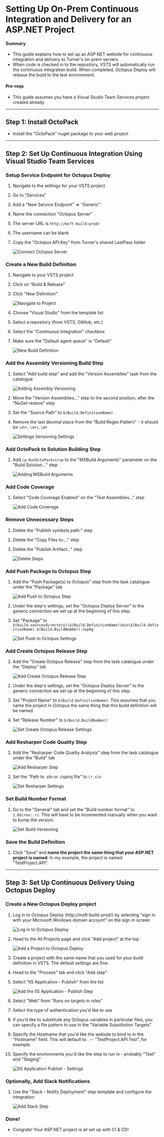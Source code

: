 # Setting Up On-Prem Continuous Integration and Delivery for an ASP.NET Project

#### Summary
* This guide explains how to set up an ASP.NET website for continuous integration and delivery to Turner's on-prem servers
* When code is checked in to the repository, VSTS will automatically run the continuous integration build. When completed, Octopus Deploy will release the build to the test environment.

#### Pre-reqs
* This guide assumes you have a Visual Studio Team Services project created already

---

## Step 1: Install OctoPack
* Install the "OctoPack" nuget package to your web project

---

## Step 2: Set Up Continuous Integration Using Visual Studio Team Services

### Setup Service Endpoint for Octopus Deploy
1. Navigate to the settings for your VSTS project
2. Go to "Services"
3. Add a "New Service Endpoint" => "Generic"
4. Name the connection "Octopus Server"
5. The server URL is `http://msft-build-prod/`
6. The username can be blank
7. Copy the "Octopus API Key" from Turner's shared LastPass folder

    ![Connect Octopus Server][octopus-connection]

### Create a New Build Definition
1. Navigate to your VSTS project
2. Click on "Build & Release"
3. Click "New Definition"

    ![Navigate to Project][navigate-to-project]
4. Choose "Visual Studio" from the template list
5. Select a repository (from VSTS, GitHub, etc.)
6. Select the "Continuous Integration" checkbox
7. Make sure the "Default agent queue" is "Default"

    ![New Build Definition][new-from-definition]

### Add the Assembly Versioning Build Step
1. Select "Add build step" and add the "Version Assemblies" task from the catalogue

    ![Adding Assembly Versioning][add-version-assemblies]
2. Move the "Version Assemblies..." step to the second position, after the "NuGet restore" step
3. Set the "Source Path" to `$(Build.DefinitionName)`
4. Remove the last decimal place from the "Build Regex Pattern" - it should be `\d+\.\d+\.\d+`

    ![Settings Versioning Settings][assembly-versioning-settings]

### Add OctoPack to Solution Building Step
1. Add `/p:RunOctoPack=true` to the "MSBuild Arguments" parameter on the "Build Solution..." step

    ![Adding MSBuild Arguments][msbuild-arguments]

### Add Code Coverage
1. Select "Code Coverage Enabled" on the "Test Assemblies..." step

    ![Add Code Coverage][code-coverage]

### Remove Unnecessary Steps
1. Delete the "Publish symbols path:" step
2. Delete the "Copy Files to:..." step
3. Delete the "Publish Artifact..." step

    ![Delete Steps][delete-steps]

### Add Push Package to Octopus Step
1. Add the "Push Package(s) to Octopus" step from the task catalogue under the "Package" tab

    ![Add Push to Octopus Step][push-octopus]
2. Under the step's settings, set the "Octopus Deploy Server" to the generic connection we set up at the beginning of this step.
3. Set "Package" to `$(build.sourcesdirectory)\$(Build.DefinitionName)\bin\$(Build.DefinitionName).$(Build.BuildNumber).nupkg`

    ![Set Push to Octopus Settings][push-octopus-settings]

### Add Create Octopus Release Step
1. Add the "Create Octopus Release" step from the task catalogue under the "Deploy" tab

    ![Add Create Octopus Release Step][release-octopus]
2. Under the step's settings, set the "Octopus Deploy Server" to the generic connection we set up at the beginning of this step.
3. Set "Project Name" to `$(Build.DefinitionName)`. This assumes that you name the project in Octopus the same thing that this build definition will be named.
4. Set "Release Number" to `$(Build.BuildNumber)`

    ![Set Create Octopus Release Settings][release-octopus-settings]

### Add Resharper Code Quality Step
1. Add the "Resharper Code Quality Analysis" step from the task catalogue under the "Build" tab

    ![Add Resharper Step][resharper]
2. Set the "Path to .sln or .csproj file" to `\*.sln`

    ![Set Resharper Settings][resharper-settings]

### Set Build Number Format
1. Go to the "General" tab and set the "Build number format" to `1.0$(rev:.r)`. This will have to be incremented manually when you want to bump the version.

    ![Set Build Versioning][build-versioning]

### Save the Build Definition
1. Click "Save" and **name the project the same thing that your ASP.NET project is named**. In my example, the project is named "TestProject.API".

---

## Step 3: Set Up Continuous Delivery Using Octopus Deploy

### Create a New Octopus Deploy project
1. Log in to Octopus Deploy (http://msft-build-prod/) by selecting "sign in with your Microsoft Windows domain account" on the sign in screen

    ![Log in to Octopus Deploy][octopus-login]
2. Head to the All Projects page and click "Add project" at the top

    ![Add a Project to Octopus Deploy][octopus-add-project]
3. Create a project with the same name that you used for your build definition in VSTS. The default settings are fine.
4. Head to the "Process" tab and click "Add step"
5. Select "IIS Application - Publish" from the list

    ![Add the IIS Application - Publish Step][octopus-app-publish-step]
6. Select "Web" from "Runs on targets in roles"
7. Select the type of authentication you'd like to use
8. If you'd like to substitute any Octopus variables in particular files, you can specify a file pattern to use in the "Variable Substitution Targets"
9. Specify the Hostname that you'd like the website to bind to in the "Hostname" field. This will default to <the Octopus project name>.<environment> -- "TestProject.API.Test", for example.
10. Specify the environments you'd like the step to run in - probably "Test" and "Staging"

    ![IIS Application Publish - Settings][octopus-app-publish-settings]

### Optionally, Add Slack Notifications
1. Use the "Slack - Notify Deployment" step template and configure the integration

    ![Add Slack Step][octopus-slack-step]

### Done!
* Congrats! Your ASP.NET project is all set up with CI & CD!

<!-- Image Resources -->
[octopus-connection]:../resources/ContinuousDeliveryImages/continuous-delivery_octopus-connection.png
[navigate-to-project]:../resources/ContinuousDeliveryImages/continuous-delivery_navigate-to-project.png
[new-from-definition]:../resources/ContinuousDeliveryImages/continuous-delivery_new-from-definition.png
[add-version-assemblies]:../resources/ContinuousDeliveryImages/continuous-delivery_add-version-assemblies.png
[assembly-versioning-settings]:../resources/ContinuousDeliveryImages/continuous-delivery_assembly-versioning-settings.png
[msbuild-arguments]:../resources/ContinuousDeliveryImages/continuous-delivery_msbuild-arguments.png
[code-coverage]:../resources/ContinuousDeliveryImages/continuous-delivery_code-coverage.png
[delete-steps]:../resources/ContinuousDeliveryImages/continuous-delivery_delete-steps.png
[push-octopus]:../resources/ContinuousDeliveryImages/continuous-delivery_push-octopus.png
[push-octopus-settings]:../resources/ContinuousDeliveryImages/continuous-delivery_push-octopus-settings.png
[release-octopus]:../resources/ContinuousDeliveryImages/continuous-delivery_release-octopus.png
[release-octopus-settings]:../resources/ContinuousDeliveryImages/continuous-delivery_release-octopus-settings.png
[build-versioning]:../resources/ContinuousDeliveryImages/continuous-delivery_build-versioning.png
[resharper]:../resources/ContinuousDeliveryImages/continuous-delivery_resharper.png
[resharper-settings]:../resources/ContinuousDeliveryImages/continuous-delivery_resharper-settings.png
[octopus-login]:../resources/ContinuousDeliveryImages/continuous-delivery_octopus-login.png
[octopus-add-project]:../resources/ContinuousDeliveryImages/continuous-delivery_octopus-add-project.png
[octopus-app-publish-step]:../resources/ContinuousDeliveryImages/continuous-delivery_octopus-app-publish-step.png
[octopus-app-publish-settings]:../resources/ContinuousDeliveryImages/continuous-delivery_octopus-app-publish-settings.png
[octopus-slack-step]:../resources/ContinuousDeliveryImages/continuous-delivery_octopus-slack-step.png
